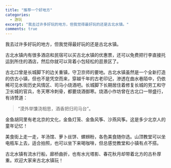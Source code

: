 ```yaml
---
title: "推荐一个好地方"
categories:
  - 游玩
excerpt: "我去过许多好玩的地方，但我觉得最好玩的还是古北水镇。"
comments: true
---
```


我去过许多好玩的地方，但我觉得最好玩的还是古北水镇。

古北水镇内有很多酒店和民宿可以买古北水镇的优惠票，还可以免费把行李直接托运到所住的酒店，然后你就可以背着小包轻松的逛景区了。

古北口曾是长城脚下的边关重镇，守卫京师的要地。古北水镇虽然是一个全新打造的仿古小镇，但也不是凭空而来，穿越千年的古老印记，渗透在曲水巷陌中，仍依稀可见水街历史风情区、司马小烧酒吧。长城脚下长期居住着修复长城的劳工和守卫长城的官兵，冬天寒冷刺骨，都要烧酒御寒。烧酒小作坊曾在古北口一带盛行，有诗赞道：
<blockquote class="poem">
  <p>“漠外举馕浇相思，酒香把归司马台”。</p>
</blockquote>


金鱼胡同里有老北京的文化，金鱼灯笼、金鱼风筝、沙燕风筝。这是多少北京人的童年记忆！

美食街上走一走，羊汤馆、萝卜丝饼、螺蛳粉，各色美食随你选。山顶教堂可以坐电瓶车上去，适合拍照，也可以坐下来喝咖啡，但总感觉教堂和小镇有点不搭。

古北水镇有流水行船，廊桥曲折，也有水光塔影、春花秋月却带着北方的古朴厚重。欢迎大家来古北水镇玩！
